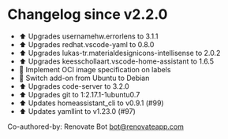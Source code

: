 # Changelog since v2.2.0
- ⬆ Upgrades usernamehw.errorlens to 3.1.1 
- ⬆ Upgrades redhat.vscode-yaml to 0.8.0 
- ⬆ Upgrades lukas-tr.materialdesignicons-intellisense to 2.0.2 
- ⬆ Upgrades keesschollaart.vscode-home-assistant to 1.6.5 
- 🔨 Implement OCI image specification on labels 
- 🔨 Switch add-on from Ubuntu to Debian 
- ⬆ Upgrades code-server to 3.2.0 
- ⬆ Upgrades git to 1:2.17.1-1ubuntu0.7 
- ⬆ Updates homeassistant_cli to v0.9.1 (#99) 
- ⬆ Updates yamllint to v1.23.0 (#97)

Co-authored-by: Renovate Bot <bot@renovateapp.com> 
